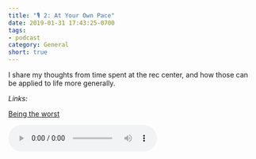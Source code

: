 ```yaml
---
title: "🎙 2: At Your Own Pace"
date: 2019-01-31 17:43:25-0700
tags:
- podcast
category: General
short: true
---
```


I share my thoughts from time spent at the rec center, and how those can be applied to life more generally.

*Links:*

[Being the worst](https://www.bennorris.com/2019/01/31/being-the-worst)

<audio controls="controls" src="https://media.bennorris.com/images/bennorris/uploads/2019/79aff62720.mp3" />

